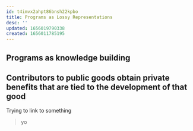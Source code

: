 ```yaml
---
id: t4imvx2ahpt86bnsh22kpbo
title: Programs as Lossy Representations
desc: ''
updated: 1656019790338
created: 1656011785195
---
```

## Programs as knowledge building


## Contributors to public goods obtain private benefits that are tied to the development of that good

Trying to link to something 
> yo
